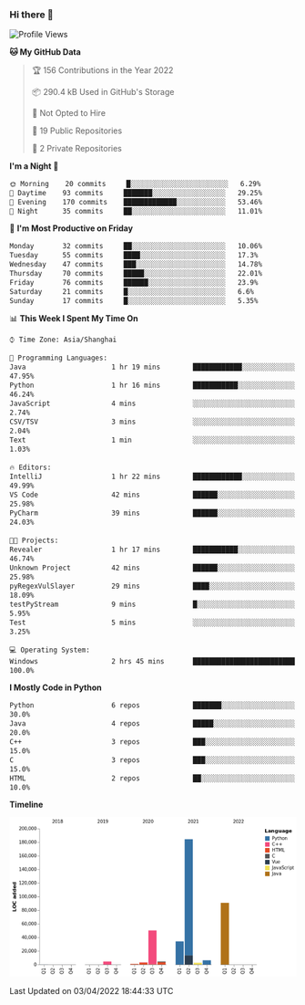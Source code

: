 ### Hi there 👋

<!--START_SECTION:waka-->
![Profile Views](http://img.shields.io/badge/Profile%20Views-0-blue)

**🐱 My GitHub Data** 

> 🏆 156 Contributions in the Year 2022
 > 
> 📦 290.4 kB Used in GitHub's Storage 
 > 
> 🚫 Not Opted to Hire
 > 
> 📜 19 Public Repositories 
 > 
> 🔑 2 Private Repositories  
 > 
**I'm a Night 🦉** 

```text
🌞 Morning    20 commits     █░░░░░░░░░░░░░░░░░░░░░░░░   6.29% 
🌆 Daytime    93 commits     ███████░░░░░░░░░░░░░░░░░░   29.25% 
🌃 Evening    170 commits    █████████████░░░░░░░░░░░░   53.46% 
🌙 Night      35 commits     ██░░░░░░░░░░░░░░░░░░░░░░░   11.01%

```
📅 **I'm Most Productive on Friday** 

```text
Monday       32 commits     ██░░░░░░░░░░░░░░░░░░░░░░░   10.06% 
Tuesday      55 commits     ████░░░░░░░░░░░░░░░░░░░░░   17.3% 
Wednesday    47 commits     ███░░░░░░░░░░░░░░░░░░░░░░   14.78% 
Thursday     70 commits     █████░░░░░░░░░░░░░░░░░░░░   22.01% 
Friday       76 commits     ██████░░░░░░░░░░░░░░░░░░░   23.9% 
Saturday     21 commits     █░░░░░░░░░░░░░░░░░░░░░░░░   6.6% 
Sunday       17 commits     █░░░░░░░░░░░░░░░░░░░░░░░░   5.35%

```


📊 **This Week I Spent My Time On** 

```text
⌚︎ Time Zone: Asia/Shanghai

💬 Programming Languages: 
Java                     1 hr 19 mins        ████████████░░░░░░░░░░░░░   47.95% 
Python                   1 hr 16 mins        ███████████░░░░░░░░░░░░░░   46.24% 
JavaScript               4 mins              ░░░░░░░░░░░░░░░░░░░░░░░░░   2.74% 
CSV/TSV                  3 mins              ░░░░░░░░░░░░░░░░░░░░░░░░░   2.04% 
Text                     1 min               ░░░░░░░░░░░░░░░░░░░░░░░░░   1.03%

🔥 Editors: 
IntelliJ                 1 hr 22 mins        ████████████░░░░░░░░░░░░░   49.99% 
VS Code                  42 mins             ██████░░░░░░░░░░░░░░░░░░░   25.98% 
PyCharm                  39 mins             ██████░░░░░░░░░░░░░░░░░░░   24.03%

🐱‍💻 Projects: 
Revealer                 1 hr 17 mins        ███████████░░░░░░░░░░░░░░   46.74% 
Unknown Project          42 mins             ██████░░░░░░░░░░░░░░░░░░░   25.98% 
pyRegexVulSlayer         29 mins             ████░░░░░░░░░░░░░░░░░░░░░   18.09% 
testPyStream             9 mins              █░░░░░░░░░░░░░░░░░░░░░░░░   5.95% 
Test                     5 mins              ░░░░░░░░░░░░░░░░░░░░░░░░░   3.25%

💻 Operating System: 
Windows                  2 hrs 45 mins       █████████████████████████   100.0%

```

**I Mostly Code in Python** 

```text
Python                   6 repos             ███████░░░░░░░░░░░░░░░░░░   30.0% 
Java                     4 repos             █████░░░░░░░░░░░░░░░░░░░░   20.0% 
C++                      3 repos             ███░░░░░░░░░░░░░░░░░░░░░░   15.0% 
C                        3 repos             ███░░░░░░░░░░░░░░░░░░░░░░   15.0% 
HTML                     2 repos             ██░░░░░░░░░░░░░░░░░░░░░░░   10.0%

```


**Timeline**

![Chart not found](https://raw.githubusercontent.com/SuperMaxine/SuperMaxine/main/charts/bar_graph.png) 


 Last Updated on 03/04/2022 18:44:33 UTC
<!--END_SECTION:waka-->

<!--
**SuperMaxine/SuperMaxine** is a ✨ _special_ ✨ repository because its `README.md` (this file) appears on your GitHub profile.

Here are some ideas to get you started:

- 🔭 I’m currently working on ...
- 🌱 I’m currently learning ...
- 👯 I’m looking to collaborate on ...
- 🤔 I’m looking for help with ...
- 💬 Ask me about ...
- 📫 How to reach me: ...
- 😄 Pronouns: ...
- ⚡ Fun fact: ...
-->

